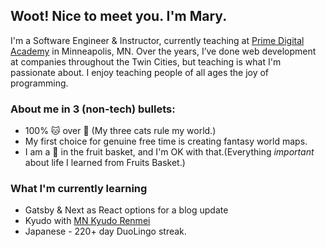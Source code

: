 ## Woot! Nice to meet you. I'm Mary.

I'm a Software Engineer & Instructor, currently teaching at [Prime Digital Academy](http://primeacademy.io) in Minneapolis, MN. Over the years, I’ve done web development at companies throughout the Twin Cities, but teaching is what I'm passionate about. I enjoy teaching people of all ages the joy of programming.

### About me in 3 (non-tech) bullets:
- 100% :cat: over :dog: (My three cats rule my world.)
- My first choice for genuine free time is creating fantasy world maps.
- I am a :rice_ball: in the fruit basket, and I'm OK with that.(Everything *important* about life I learned from Fruits Basket.) 

### What I'm currently learning

- Gatsby & Next as React options for a blog update
- Kyudo with [MN Kyudo Renmei](https://www.mnkyudo.org/)
- Japanese - 220+ day DuoLingo streak.
